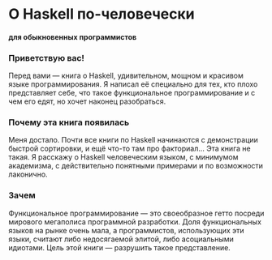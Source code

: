 О Haskell по-человечески
========================
#### для обыкновенных программистов

### Приветствую вас!

Перед вами — книга о Haskell, удивительном, мощном и красивом языке программирования. Я написал её специально для тех, кто плохо представляет себе, что такое функциональное программирование и с чем его едят, но хочет наконец разобраться.

### Почему эта книга появилась

Меня достало. Почти все книги по Haskell начинаются с демонстрации быстрой сортировки, и ещё что-то там про факториал… Эта книга не такая. Я расскажу о Haskell человеческим языком, с минимумом академизма, с действительно понятными примерами и по возможности лаконично.

### Зачем

Функциональное программирование — это своеобразное гетто посреди мирового мегаполиса программной разработки. Доля функциональных языков на рынке очень мала, а программистов, использующих эти языки, считают либо недосягаемой элитой, либо асоциальными идиотами. Цель этой книги — разрушить такое представление.

